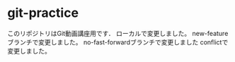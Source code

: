 # git-practice
このリポジトリはGit動画講座用です．
ローカルで変更しました。
new-featureブランチで変更しました。
no-fast-forwardブランチで変更しました
conflictで変更しました。
